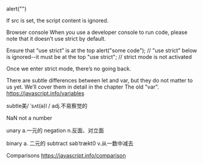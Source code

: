 alert("")

If src is set, the script content is ignored.
<script src="file.js">
  alert(1); // the content is ignored, because src is set
</script>

Browser console
When you use a developer console to run code, please note that it doesn’t use strict by default.

Ensure that “use strict” is at the top
alert("some code");
// "use strict" below is ignored--it must be at the top
"use strict";
// strict mode is not activated

Once we enter strict mode, there’s no going back.

There are subtle differences between let and var, but they do not matter to us yet. We’ll cover them in detail in the chapter The old "var".
https://javascript.info/variables

subtle美/ ˈsʌt(ə)l / adj.不易察觉的

NaN not a number

unary a.一元的
negation n.反面、对立面

binary a. 二元的
subtract səbˈtrækt0 v.从一数中减去

Comparisons
https://javascript.info/comparison
